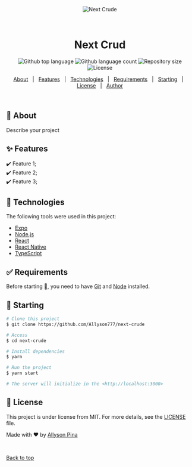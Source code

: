 <div align="center" id="top"> 
  <img src="./.github/app.gif" alt="Next Crude" />

  &#xa0;

  <!-- <a href="https://nextcrude.netlify.app">Demo</a> -->
</div>

<h1 align="center">Next Crud</h1>

<p align="center">
  <img alt="Github top language" src="https://img.shields.io/github/languages/top/Allyson777/next-crude?color=56BEB8">

  <img alt="Github language count" src="https://img.shields.io/github/languages/count/Allyson777/next-crude?color=56BEB8">

  <img alt="Repository size" src="https://img.shields.io/github/repo-size/Allyson777/next-crude?color=56BEB8">

  <img alt="License" src="https://img.shields.io/github/license/Allyson777/next-crude?color=56BEB8">

  <!-- <img alt="Github issues" src="https://img.shields.io/github/issues/Allyson777/next-crude?color=56BEB8" /> -->

  <!-- <img alt="Github forks" src="https://img.shields.io/github/forks/Allyson777/next-crude?color=56BEB8" /> -->

  <!-- <img alt="Github stars" src="https://img.shields.io/github/stars/Allyson777/next-crude?color=56BEB8" /> -->
</p>

<!-- Status -->

<!-- <h4 align="center"> 
	🚧  Next Crude 🚀 Under construction...  🚧
</h4> 

<hr> -->

<p align="center">
  <a href="#dart-about">About</a> &#xa0; | &#xa0; 
  <a href="#sparkles-features">Features</a> &#xa0; | &#xa0;
  <a href="#rocket-technologies">Technologies</a> &#xa0; | &#xa0;
  <a href="#white_check_mark-requirements">Requirements</a> &#xa0; | &#xa0;
  <a href="#checkered_flag-starting">Starting</a> &#xa0; | &#xa0;
  <a href="#memo-license">License</a> &#xa0; | &#xa0;
  <a href="https://github.com/Allyson777" target="_blank">Author</a>
</p>

<br>

## :dart: About ##

Describe your project

## :sparkles: Features ##

:heavy_check_mark: Feature 1;\
:heavy_check_mark: Feature 2;\
:heavy_check_mark: Feature 3;

## :rocket: Technologies ##

The following tools were used in this project:

- [Expo](https://expo.io/)
- [Node.js](https://nodejs.org/en/)
- [React](https://pt-br.reactjs.org/)
- [React Native](https://reactnative.dev/)
- [TypeScript](https://www.typescriptlang.org/)

## :white_check_mark: Requirements ##

Before starting :checkered_flag:, you need to have [Git](https://git-scm.com) and [Node](https://nodejs.org/en/) installed.

## :checkered_flag: Starting ##

```bash
# Clone this project
$ git clone https://github.com/Allyson777/next-crude

# Access
$ cd next-crude

# Install dependencies
$ yarn

# Run the project
$ yarn start

# The server will initialize in the <http://localhost:3000>
```

## :memo: License ##

This project is under license from MIT. For more details, see the [LICENSE](LICENSE.md) file.


Made with :heart: by <a href="https://github.com/Allyson777" target="_blank">Allyson Pina</a>

&#xa0;

<a href="#top">Back to top</a>
